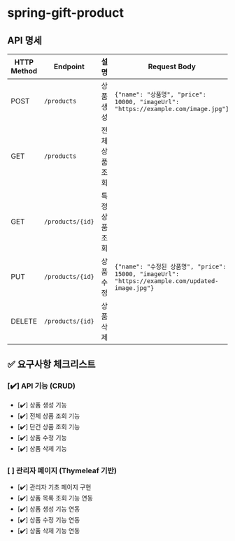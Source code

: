 # spring-gift-product

## API 명세

| HTTP Method | Endpoint         | 설명             | Request Body | Response  |
|-------------|------------------|----------------|-----------|-----------|
| POST | `/products`      | 상품 생성          | `{"name": "상품명", "price": 10000, "imageUrl": "https://example.com/image.jpg"}` | 생성된 상품 id |
| GET | `/products`      | 전체 상품 조회       |  | 상품 목록     |
| GET | `/products/{id}` | 특정 상품 조회       |  | 상품 상세 정보  |
| PUT | `/products/{id}` | 상품 수정          | `{"name": "수정된 상품명", "price": 15000, "imageUrl": "https://example.com/updated-image.jpg"}` | 수정된 상품 정보 |
| DELETE | `/products/{id}` | 상품 삭제          |  | 삭제 완료 메시지 |

## ✅ 요구사항 체크리스트

### [✔️] API 기능 (CRUD)
- [✔️] 상품 생성 기능
- [✔️] 전체 상품 조회 기능
- [✔️] 단건 상품 조회 기능
- [✔️] 상품 수정 기능
- [✔️] 상품 삭제 기능

### [ ] 관리자 페이지 (Thymeleaf 기반)
- [✔️] 관리자 기초 페이지 구현
- [✔️] 상품 목록 조회 기능 연동
- [✔️] 상품 생성 기능 연동
- [✔️] 상품 수정 기능 연동
- [✔️] 상품 삭제 기능 연동